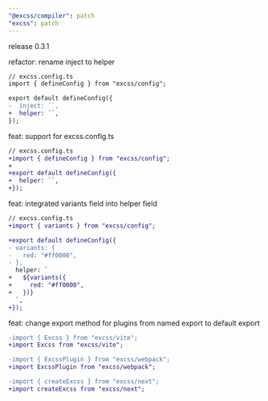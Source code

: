 ```yaml
---
"@excss/compiler": patch
"excss": patch
---
```


release 0.3.1

refactor: rename inject to helper

```diff
// excss.config.ts
import { defineConfig } from "excss/config";

export default defineConfig({
-  inject: ``,
+  helper: ``,
});
```

feat: support for excss.config.ts

```diff
// excss.config.ts
+import { defineConfig } from "excss/config";
+
+export default defineConfig({
+  helper: ``,
+});
```

feat: integrated variants field into helper field

```diff
// excss.config.ts
+import { variants } from "excss/config";

+export default defineConfig({
- variants: {
-   red: "#ff0000",
- },
  helper: `
+   ${variants({
+     red: "#ff0000",
+   })}
  `,
+});
```

feat: change export method for plugins from named export to default export

```diff
-import { Excss } from "excss/vite";
+import Excss from "excss/vite";

-import { ExcssPlugin } from "excss/webpack";
+import ExcssPlugin from "excss/webpack";

-import { createExcss } from "excss/next";
+import createExcss from "excss/next";
```
